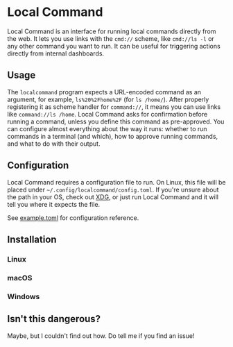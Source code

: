 # Local Command

Local Command is an interface for running local commands directly from the web. It lets you use links with the `cmd://` scheme, like `cmd://ls -l` or any other command you want to run. It can be useful for triggering actions directly from internal dashboards.

## Usage

The `localcommand` program expects a URL-encoded command as an argument, for example, `ls%20%2Fhome%2F` (for `ls /home/`). After properly registering it as scheme handler for `command://`, it means you can use links like `command://ls /home`. Local Command asks for confirmation before running a command, unless you define this command as pre-approved. You can configure almost everything about the way it runs: whether to run commands in a terminal (and which), how to approve running commands, and what to do with their output.

## Configuration

Local Command requires a configuration file to run. On Linux, this file will be placed under `~/.config/localcommand/config.toml`. If you're unsure about the path in your OS, check out [XDG](https://github.com/adrg/xdg), or just run Local Command and it will tell you where it expects the file.

See [example.toml](example.toml) for configuration reference.

## Installation

### Linux

### macOS

### Windows

## Isn't this dangerous?

Maybe, but I couldn't find out how. Do tell me if you find an issue!
